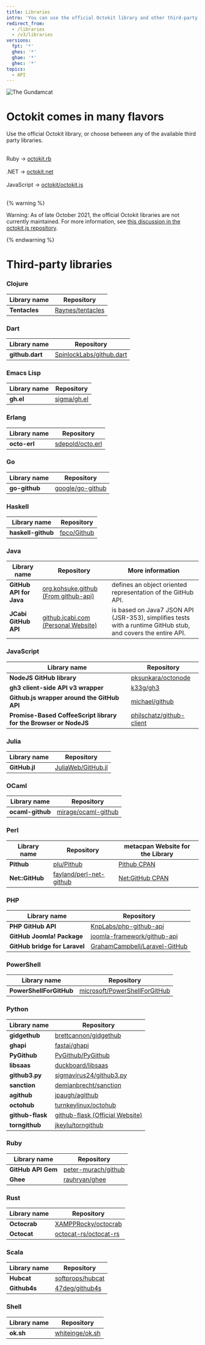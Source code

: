 ```yaml
---
title: Libraries
intro: 'You can use the official Octokit library and other third-party libraries to extend and simplify how you use the {% ifversion fpt or ghec %}{% data variables.product.prodname_dotcom %}{% else %}{% data variables.product.product_name %}{% endif %} API.'
redirect_from:
  - /libraries
  - /v3/libraries
versions:
  fpt: '*'
  ghes: '*'
  ghae: '*'
  ghec: '*'
topics:
  - API
---
```


<div class="jumbotron libraries-jumbotron">
  <img src="/assets/images/gundamcat.png" class="gundamcat" alt="The Gundamcat" />
  <h1>Octokit comes in many flavors</h1>
  <p class="lead">Use the official Octokit library, or choose between any of the available third party libraries.</p>
  <div class="octokit-links"><br/>
     <div class="octokit-language"><span>Ruby → </span><a href="https://github.com/octokit/octokit.rb">octokit.rb</a></div><br/>
     <div class="octokit-language"><span>.NET → </span> <a href="https://github.com/octokit/octokit.net">octokit.net</a></div><br/>
     <div class="octokit-language"><span>JavaScript → </span> <a href="https://github.com/octokit/octokit.js">octokit/octokit.js</a></div><br/>
  </div>
</div>

{% warning %}

Warning: As of late October 2021, the official Octokit libraries are not currently maintained. For more information, see [this discussion in the octokit.js repository](https://github.com/octokit/octokit.js/discussions/620).

{% endwarning %}

# Third-party libraries

### Clojure

| Library name | Repository |
|---|---|
|**Tentacles**| [Raynes/tentacles](https://github.com/Raynes/tentacles)|

### Dart

| Library name | Repository |
|---|---|
|**github.dart** | [SpinlockLabs/github.dart](https://github.com/SpinlockLabs/github.dart)|

### Emacs Lisp

| Library name | Repository |
|---|---|
|**gh.el**    | [sigma/gh.el](https://github.com/sigma/gh.el)|

### Erlang

| Library name | Repository |
|---|---|
|**octo-erl** | [sdepold/octo.erl](https://github.com/sdepold/octo.erl)|

### Go

| Library name | Repository |
|---|---|
|**go-github**| [google/go-github](https://github.com/google/go-github)|

### Haskell

| Library name | Repository |
|---|---|
|**haskell-github** | [fpco/Github](https://github.com/fpco/GitHub)|

### Java

| Library name | Repository | More information |
|---|---|---|
|**GitHub API for Java**| [org.kohsuke.github (From github-api)](http://github-api.kohsuke.org/)|defines an object oriented representation of the GitHub API.|
|**JCabi GitHub API**|[github.jcabi.com (Personal Website)](http://github.jcabi.com)|is based on Java7 JSON API (JSR-353), simplifies tests with a runtime GitHub stub, and covers the entire API.|

### JavaScript

| Library name | Repository |
|---|---|
|**NodeJS GitHub library**| [pksunkara/octonode](https://github.com/pksunkara/octonode)|
|**gh3 client-side API v3 wrapper**| [k33g/gh3](https://github.com/k33g/gh3)|
|**Github.js wrapper around the GitHub API**|[michael/github](https://github.com/michael/github)|
|**Promise-Based CoffeeScript library for the Browser or NodeJS**|[philschatz/github-client](https://github.com/philschatz/github-client)|

### Julia

| Library name | Repository |
|---|---|
|**GitHub.jl**|[JuliaWeb/GitHub.jl](https://github.com/JuliaWeb/GitHub.jl)|

### OCaml

| Library name | Repository |
|---|---|
|**ocaml-github**|[mirage/ocaml-github](https://github.com/mirage/ocaml-github)|

### Perl

| Library name | Repository | metacpan Website for the Library |
|---|---|---|
|**Pithub**|[plu/Pithub](https://github.com/plu/Pithub)|[Pithub CPAN](http://metacpan.org/module/Pithub)|
|**Net::GitHub**|[fayland/perl-net-github](https://github.com/fayland/perl-net-github)|[Net:GitHub CPAN](https://metacpan.org/pod/Net::GitHub)|

### PHP

| Library name | Repository |
|---|---|
|**PHP GitHub API**|[KnpLabs/php-github-api](https://github.com/KnpLabs/php-github-api)|
|**GitHub Joomla! Package**|[joomla-framework/github-api](https://github.com/joomla-framework/github-api)|
|**GitHub bridge for Laravel**|[GrahamCampbell/Laravel-GitHub](https://github.com/GrahamCampbell/Laravel-GitHub)|

### PowerShell

| Library name | Repository |
|---|---|
|**PowerShellForGitHub**|[microsoft/PowerShellForGitHub](https://github.com/microsoft/PowerShellForGitHub)|

### Python

| Library name | Repository |
|---|---|
|**gidgethub**|[brettcannon/gidgethub](https://github.com/brettcannon/gidgethub)|
|**ghapi**|[fastai/ghapi](https://github.com/fastai/ghapi)|
|**PyGithub**|[PyGithub/PyGithub](https://github.com/PyGithub/PyGithub)|
|**libsaas**|[duckboard/libsaas](https://github.com/ducksboard/libsaas)|
|**github3.py**|[sigmavirus24/github3.py](https://github.com/sigmavirus24/github3.py)|
|**sanction**|[demianbrecht/sanction](https://github.com/demianbrecht/sanction)|
|**agithub**|[jpaugh/agithub](https://github.com/jpaugh/agithub)|
|**octohub**|[turnkeylinux/octohub](https://github.com/turnkeylinux/octohub)|
|**github-flask**|[github-flask (Official Website)](http://github-flask.readthedocs.org)|
|**torngithub**|[jkeylu/torngithub](https://github.com/jkeylu/torngithub)|

### Ruby

| Library name | Repository |
|---|---|
|**GitHub API Gem**|[peter-murach/github](https://github.com/peter-murach/github)|
|**Ghee**|[rauhryan/ghee](https://github.com/rauhryan/ghee)|

### Rust

| Library name | Repository |
|---|---|
|**Octocrab**|[XAMPPRocky/octocrab](https://github.com/XAMPPRocky/octocrab)|
|**Octocat**|[octocat-rs/octocat-rs](https://github.com/octocat-rs/octocat-rs)|

### Scala

| Library name | Repository |
|---|---|
|**Hubcat**|[softprops/hubcat](https://github.com/softprops/hubcat)|
|**Github4s**|[47deg/github4s](https://github.com/47deg/github4s)|

### Shell

| Library name | Repository |
|---|---|
|**ok.sh**|[whiteinge/ok.sh](https://github.com/whiteinge/ok.sh)|
